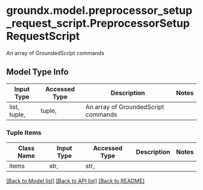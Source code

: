 # groundx.model.preprocessor_setup_request_script.PreprocessorSetupRequestScript

An array of GroundedScript commands

## Model Type Info
Input Type | Accessed Type | Description | Notes
------------ | ------------- | ------------- | -------------
list, tuple,  | tuple,  | An array of GroundedScript commands | 

### Tuple Items
Class Name | Input Type | Accessed Type | Description | Notes
------------- | ------------- | ------------- | ------------- | -------------
items | str,  | str,  |  | 

[[Back to Model list]](../../README.md#documentation-for-models) [[Back to API list]](../../README.md#documentation-for-api-endpoints) [[Back to README]](../../README.md)

